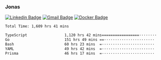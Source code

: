 ### Jonas
[![Linkedin Badge](https://img.shields.io/badge/-Jonas%20Neto-9933F7?style=flat-square&logo=Linkedin&logoColor=white&link=https://www.linkedin.com/in/jonas-nogueira-neto/)](https://www.linkedin.com/in/jonas-nogueira-neto/)
[![Gmail Badge](https://img.shields.io/badge/-nogueiraneto.jonas@gmail.com-9933F7?style=flat-square&logo=Gmail&logoColor=white&link=mailto:nogueiraneto.jonas@gmail.com)](mailto:nogueiraneto.jonas@gmail.com)
[![Docker Badge](https://img.shields.io/badge/-DockerHub-9933F7?style=flat-square&logo=Docker&logoColor=white&link=https://hub.docker.com/u/jonasssneto)](https://hub.docker.com/u/jonasssneto)


<!--START_SECTION:waka-->

```txt
Total Time: 1,609 hrs 41 mins

TypeScript                 1,120 hrs 42 mins=================········   68.80 %
Go                         151 hrs 49 mins ==·······················   09.32 %
Bash                       60 hrs 23 mins  =························   03.71 %
YAML                       49 hrs 42 mins  =························   03.05 %
Prisma                     46 hrs 17 mins  =························   02.84 %
```

<!--END_SECTION:waka-->
###
